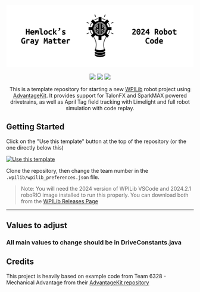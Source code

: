 ![Hemlock's Gray Matter - AdvantageKit Swerve Base](./docs/images/Github%20Header.png)

<p align="center">
  <a href="https://github.com/wpilibsuite/allwpilib/releases/tag/v2024.2.1"><img src="https://img.shields.io/badge/WPILib-2024.2.1-AC2B37" /></a>
  <a href="https://v6.docs.ctr-electronics.com/en/stable/"><img src="https://img.shields.io/badge/Phoenix6-24.1.0-97D700"></a>
  <a href="https://docs.revrobotics.com/sparkmax/software-resources/spark-max-api-information"><img src="https://img.shields.io/badge/REVLib-2024.2.0-f05a28"></a>
</p>

<p align="center">This is a template repository for starting a new <a href="https://wpilib.org/">WPILib</a> robot project using <a href="https://github.com/Mechanical-Advantage/AdvantageKit">AdvantageKit</a>. It provides support for TalonFX and SparkMAX powered drivetrains, as well as April Tag field tracking with Limelight and full robot simulation with code replay.</p>

## Getting Started

Click on the "Use this template" button at the top of the repository (or the one directly below this)

[![Use this template](https://img.shields.io/badge/Use_this_template-238636?style=for-the-badge)](https://github.com/new?template_name=AdvantageKitSwerveTemplate&template_owner=Hemlock5712)

Clone the repository, then change the team number in the `.wpilib/wpilib_preferences.json` file.

> Note: You will need the 2024 version of WPILib VSCode and 2024.2.1 roboRIO image installed to run this properly. You can download both from the [WPILib Releases Page](https://github.com/wpilibsuite/allwpilib/releases)

---

## Values to adjust

### All main values to change should be in DriveConstants.java



## Credits

This project is heavily based on example code from Team 6328 - Mechanical Advantage from their [AdvantageKit repository](https://github.com/Mechanical-Advantage/AdvantageKit)
